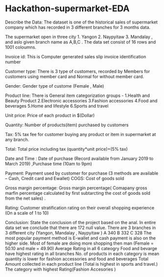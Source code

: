 # Hackathon-supermarket-EDA

Describe the Data: The dataset is one of the historical sales of supermarket company which has recorded in 3 different branches for 3 months data.

The supermarket open in three city 1. Yangon 2. Naypyitaw 3. Mandalay , and aslo given branch name as A,B,C . The data set consist of 16 rows and 1001 coloumns.

Invoice id: This is Computer generated sales slip invoice identification number

Customer type: There is 3 type of customers, recorded by Members for customers using member card and 
Normal for without member card.

Gender: Gender type of custome (Female , Male)

Product line:  There is General item categorization groups - 
            1.Health and Beauty Product
            2.Electronic accessories
            3.Fashion accessories
            4.Food and beverages
            5.Home and lifestyle
            6.Sports and travel
            
Unit price: Price of each product in $(Dollar)

Quantity: Number of products(item) purchased by customers

Tax: 5% tax fee for customer buying any product or item in supermarket at any branch.

Total: Total price including tax (quantity*unit price)+(5% tax)

Date and Time : Date of purchase (Record available from January 2019 to March 2019) ,Purchase time (10am to 9pm)

Payment: Payment used by customer for purchase (3 methods are available – Cash, Credit card and Ewallet)
COGS: Cost of goods sold

Gross margin percentage: Gross margin percentage( Comapany gross marfin percentage calculated by first subtarcting the cost of goods sold from the net sales) .

Rating: Customer stratification rating on their overall shopping experience (On a scale of 1 to 10)

Conclusion: State the conclusion of the project based on the anal. In entire data set we conclude that there are 172 null value. There are 3 branches in 3 different city (Yangon, Mandalay , Naypyitaw ) A 340 B 332 C 328 The most popular payment method is E-wallet and cash payment is also on the higher side. Most of female are doing more shopping then man (Female = 50.10 and male = 49.90) Average Rating in all 6 cateogry Food and bevarge have highest rating in all branches No. of products in each category is mean quantity is lower for fashion accessories and food and beverages Total Amount collected in each product line (Total is highest in sports and travel.) The category with highest Rating(Fashion Accesories )

